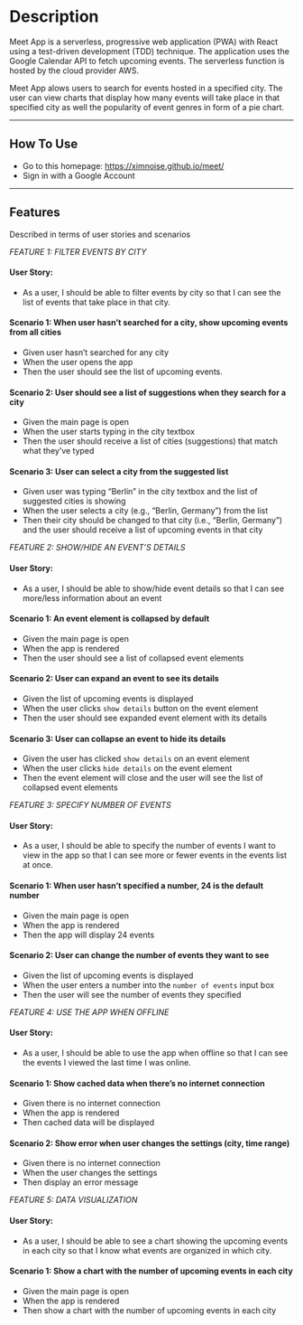 # Description
Meet App is a serverless, progressive web application (PWA) with React using a test-driven development (TDD) technique. The application uses the Google Calendar API to fetch upcoming events. The serverless function is hosted by the cloud provider AWS.

Meet App alows users to search for events hosted in a specified city. The user can view charts that display how many events will take place in that specified city as well the popularity of event genres in form of a pie chart.

___

## How To Use

- Go to this homepage: https://ximnoise.github.io/meet/
- Sign in with a Google Account

___

## Features

Described in terms of user stories and scenarios

*FEATURE 1: FILTER EVENTS BY CITY*

#### User Story:

- As a user, I should be able to filter events by city so that I can see the list of events that take place in that city.

#### Scenario 1: When user hasn’t searched for a city, show upcoming events from all cities

- Given user hasn’t searched for any city
- When the user opens the app
- Then the user should see the list of upcoming events.

#### Scenario 2: User should see a list of suggestions when they search for a city

- Given the main page is open
- When the user starts typing in the city textbox
- Then the user should receive a list of cities (suggestions) that match what they’ve typed

#### Scenario 3: User can select a city from the suggested list

- Given user was typing “Berlin” in the city textbox and the list of suggested cities is showing
- When the user selects a city (e.g., “Berlin, Germany”) from the list
- Then their city should be changed to that city (i.e., “Berlin, Germany”) and the user should receive a list of upcoming events in that city

*FEATURE 2: SHOW/HIDE AN EVENT’S DETAILS*

#### User Story:

- As a user, I should be able to show/hide event details so that I can see more/less information about an event

#### Scenario 1: An event element is collapsed by default

- Given the main page is open
- When the app is rendered
- Then the user should see a list of collapsed event elements

#### Scenario 2: User can expand an event to see its details

- Given the list of upcoming events is displayed
- When the user clicks `show details` button on the event element
- Then the user should see expanded event element with its details

#### Scenario 3: User can collapse an event to hide its details

- Given the user has clicked `show details` on an event element
- When the user clicks `hide details` on the event element
- Then the event element will close and the user will see the list of collapsed event elements

*FEATURE 3: SPECIFY NUMBER OF EVENTS*

#### User Story:

- As a user, I should be able to specify the number of events I want to view in the app so that I can see more or fewer events in the events list at once.

#### Scenario 1: When user hasn’t specified a number, 24 is the default number

- Given the main page is open
- When the app is rendered
- Then the app will display 24 events

#### Scenario 2: User can change the number of events they want to see

- Given the list of upcoming events is displayed
- When the user enters a number into the `number of events` input box
- Then the user will see the number of events they specified

*FEATURE 4: USE THE APP WHEN OFFLINE*

#### User Story:

- As a user, I should be able to use the app when offline so that I can see the events I viewed the last time I was online.

#### Scenario 1: Show cached data when there’s no internet connection

- Given there is no internet connection
- When the app is rendered
- Then cached data will be displayed

#### Scenario 2: Show error when user changes the settings (city, time range)

- Given there is no internet connection
- When the user changes the settings
- Then display an error message

*FEATURE 5: DATA VISUALIZATION*

#### User Story:

- As a user, I should be able to see a chart showing the upcoming events in each city so that I know what events are organized in which city.

#### Scenario 1: Show a chart with the number of upcoming events in each city

- Given the main page is open
- When the app is rendered
- Then show a chart with the number of upcoming events in each city